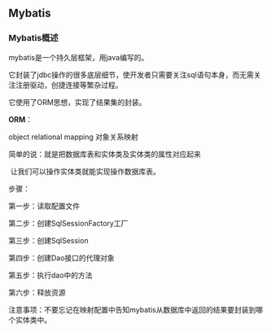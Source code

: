## Mybatis

### Mybatis概述

mybatis是一个持久层框架，用java编写的。

它封装了jdbc操作的很多底层细节，使开发者只需要关注sql语句本身，而无需关注注册驱动，创捷连接等繁杂过程。

它使用了ORM思想，实现了结果集的封装。

**ORM**：

object relational mapping 对象关系映射

简单的说：就是把数据库表和实体类及实体类的属性对应起来

​					让我们可以操作实体类就能实现操作数据库表。



步骤：

第一步：读取配置文件

第二步：创建SqlSessionFactory工厂

第三步：创建SqlSession

第四步：创建Dao接口的代理对象

第五步：执行dao中的方法

第六步：释放资源



注意事项：不要忘记在映射配置中告知mybatis从数据库中返回的结果要封装到哪个实体类中。



